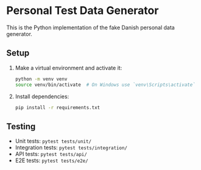 # Personal Test Data Generator

This is the Python implementation of the fake Danish personal data generator.

## Setup

1. Make a virtual environment and activate it:
   ```bash
   python -m venv venv
   source venv/bin/activate  # On Windows use `venv\Scripts\activate`
   ```
2. Install dependencies:
   ```bash
   pip install -r requirements.txt
   ```

## Testing

- Unit tests: `pytest tests/unit/`
- Integration tests: `pytest tests/integration/`
- API tests: `pytest tests/api/`
- E2E tests: `pytest tests/e2e/`
